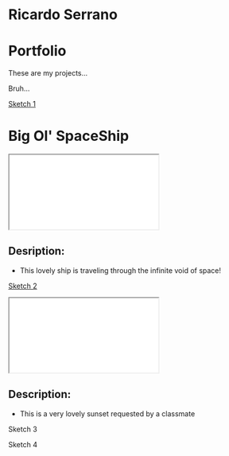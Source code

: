 # Ricardo Serrano

# Portfolio

These are my projects...

Bruh...

[Sketch 1](./sketch/)


# Big Ol' SpaceShip
<iframe src="./sketch/"></iframe>

## Desription: 
- This lovely ship is traveling through the infinite void of space!


[Sketch 2](./sketch/)
<iframe src="./sketch/"></iframe>

## Description:
- This is a very lovely sunset requested by a classmate

Sketch 3

Sketch 4
